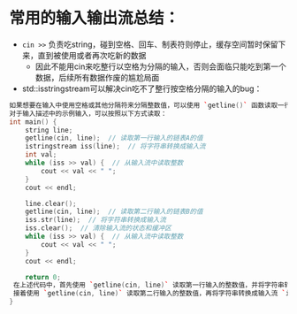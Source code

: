 # 常用的输入输出流总结：
- `cin >>` 负责吃string，碰到空格、回车、制表符则停止，缓存空间暂时保留下来，直到被使用或者再次吃新的数据
  - 因此不能用cin来吃整行以空格为分隔的输入，否则会面临只能吃到第一个数据，后续所有数据作废的尴尬局面
- std::isstringstream可以解决cin吃不了整行按空格分隔的输入的bug：
```cpp
如果想要在输入中使用空格或其他分隔符来分隔整数值，可以使用 `getline()` 函数读取一行字符串，然后使用 `istringstream` 类型的输入流来逐个读取其中的整数值。
对于输入描述中的示例输入，可以按照以下方式读取：
int main() {
    string line;
    getline(cin, line);  // 读取第一行输入的链表A的值
    istringstream iss(line);  // 将字符串转换成输入流
    int val;
    while (iss >> val) {  // 从输入流中读取整数
        cout << val << " ";
    }
    cout << endl;

    line.clear();
    getline(cin, line);  // 读取第二行输入的链表B的值
    iss.str(line);  // 将字符串转换成输入流
    iss.clear();  // 清除输入流的状态和缓冲区
    while (iss >> val) {  // 从输入流中读取整数
        cout << val << " ";
    }
    cout << endl;

    return 0;
 在上述代码中，首先使用 `getline(cin, line)` 读取第一行输入的整数值，并将字符串转换成输入流 `istringstream`，然后逐个读取其中的整数值并输出。
 接着使用 `getline(cin, line)` 读取第二行输入的整数值，再将字符串转换成输入流 `istringstream`，并逐个读取其中的整数值并输出。
}
```

